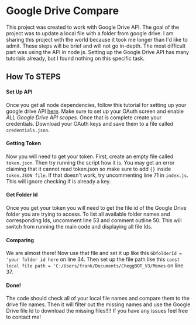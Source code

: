 # Google Drive Compare

This project was created to work with Google Drive API. The goal of the project was to update a local file with a folder from google drive. I am sharing this project with the world because it took me longer than I'd like to admit. These steps will be brief and will not go in-depth. The most difficult part was using the API in node js. Setting up the Google Drive API has many tutorials already, but I found nothing on this specific task. 


## How To STEPS


#### Set Up API

Once you get all node dependencies, follow this tutorial for setting up your google drive API [here](https://developers.google.com/drive/api/v3/enable-drive-api). Make sure to set up your OAuth screen and enable *ALL Google Drive API scopes*. Once that is complete create your credentials. Download your OAuth keys and save them to a file called ``credentials.json``. 


#### Getting Token

Now you will need to get your token. First, create an empty file called ``token.json``. Then try running the script how it is. You may get an error claiming that it cannot read token.json so make sure to add ``{}`` inside ``token.JSON file``. If that doesn't work, try uncommenting line 71 in ``index.js``. This will ignore checking if is already a key.


#### Get Folder Id

Once you get your token you will need to get the file id of the Google Drive folder you are trying to access. To list all available folder names and corresponding Ids, uncomment line 53 and comment outline 50. This will switch from running the main code and displaying all file Ids. 


#### Comparing

We are almost there! Now use that file and set it up like this ``GDfolderId = 'your folder id here`` on line 34. Then set up the file path like this ``const local file path = 'C:/Users/frank/Documents/CheggBOT_V3/Memes`` on line 37.
 
 
 
 #### Done!
 
 The code should check all of your local file names and compare them to the drive file names. Then it will filter out the missing names and use the Google Drive file Id to download the missing files!!!! If you have any issues feel free to contact me!
 
 
 
